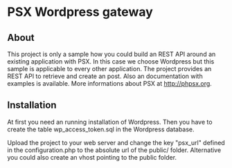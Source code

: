 
PSX Wordpress gateway
===

## About

This project is only a sample how you could build an REST API around an existing
application with PSX. In this case we choose Wordpress but this sample is 
applicable to every other application. The project provides an REST API to 
retrieve and create an post. Also an documentation with examples is available. 
More informations about PSX at http://phpsx.org.

## Installation

At first you need an running installation of Wordpress. Then you have to create
the table wp_access_token.sql in the Wordpress database.

Upload the project to your web server and change the key "psx_url" defined in
the configuration.php to the absolute url of the public/ folder. Alternative you
could also create an vhost pointing to the public folder.
